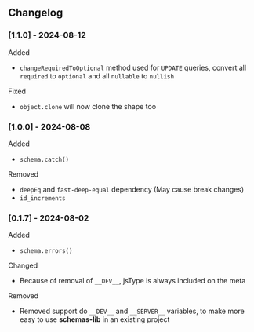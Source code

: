 ## Changelog

### [1.1.0] - 2024-08-12

Added

- `changeRequiredToOptional` method used for `UPDATE` queries, convert all `required` to `optional` and all `nullable` to `nullish`

Fixed

- `object.clone` will now clone the shape too

### [1.0.0] - 2024-08-08

Added

- `schema.catch()`

Removed

- `deepEq` and `fast-deep-equal` dependency (May cause break changes)
- `id_increments`

### [0.1.7] - 2024-08-02

Added

- `schema.errors()`

Changed

- Because of removal of `__DEV__`, jsType is always included on the meta

Removed

- Removed support do `__DEV__` and `__SERVER__` variables, to make more easy to use **schemas-lib** in an existing project
